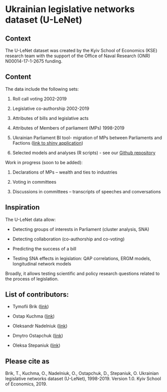 # Ukrainian legislative networks dataset (U-LeNet)

## Context

The U-LeNet dataset was created by the Kyiv School of Economics (KSE) research team with the support of the Office of Naval Research (ONR) N00014-17-1-2675 funding.

## Content

The data include the following sets:

1.	Roll call voting 2002-2019

2.	Legislative co-authorship 2002-2019

3.	Attributes of bills and legislative acts

4.	Attributes of Members of parliament (MPs) 1998-2019

5.	Ukrainian Parliament BI tool- migration of MPs between Parliaments and Factions ([link to shiny application](https://ostepaniuk.shinyapps.io/rada_networks/))

6.	Selected models and analyses (R scripts) - see our [Github repository](https://github.com/oleksastepaniuk/ua_parliament_networks)

Work in progress (soon to be added):

1.	Declarations of MPs – wealth and ties to industries

2.	Voting in committees 

3.	Discussions in committees – transcripts of speeches and conversations

## Inspiration

The U-LeNet data allow:

- Detecting groups of interests in Parliament (cluster analysis, SNA)

- Detecting collaboration (co-authorship and co-voting)

- Predicting the success of a bill

- Testing SNA effects in legislation: QAP correlations, ERGM models, longitudinal network models

Broadly, it allows testing scientific and policy research questions related to the process of legislation.


## List of contributors:

- Tymofii Brik ([link](https://www.linkedin.com/in/tymofii-brik-5b320615/))

- Ostap Kuchma ([link](https://www.linkedin.com/in/ostap-kuchma-209bb951/))

- Oleksandr Nadelniuk ([link](https://www.liga.net/author/aleksandr-nadelnyuk))

- Dmytro Ostapchuk ([link](https://www.linkedin.com/in/dima-ostapchuk/?locale=en_US))

- Oleksa Stepaniuk ([link](https://www.linkedin.com/in/oleksa-stepaniuk/))


## Please cite as
Brik, T., Kuchma, O.,  Nadelniuk, O., Ostapchuk, D., Stepaniuk, O. Ukrainian legislative networks dataset (U-LeNet), 1998-2019. Version 1.0. Kyiv School of Economics, 2019.
